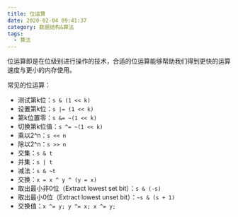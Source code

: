 ```yaml
---
title: 位运算
date: 2020-02-04 09:41:37
category: 数据结构&算法
tags:
  - 算法
---
```


位运算即是在位级别进行操作的技术，合适的位运算能够帮助我们得到更快的运算速度与更小的内存使用。

常见的位运算：

- 测试第k位：`s & (1 << k)`
- 设置第k位：`s |= (1 << k)`
- 第k位置零：`s &= ~(1 << k)`
- 切换第k位值：`s ^= ~(1 << k)`
- 乘以2^n：`s << n`
- 除以2^n：`s >> n`
- 交集：`s & t`
- 并集：`s | t`
- 减法：`s & ~t`
- 交换：`x = x ^ y ^ (y = x)`
- 取出最小非0位（Extract lowest set bit）：`s & (-s)`
- 取出最小0位（Extract lowest unset bit）：`~s & (s + 1)`
- 交换值：`x ^= y; y ^= x; x ^= y;`
